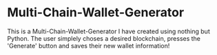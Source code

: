 # Multi-Chain-Wallet-Generator
 This is a Multi-Chain-Wallet-Generator I have created using nothing but Python. The user simplely choses a desired blockchain, presses the 'Generate' button and saves their new wallet information!
